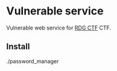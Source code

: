 # Vulnerable service

Vulnerable web service for [RDG CTF](https://t.me/+CcqVaShZdk5iYzcy) CTF.

## Install

./password_manager
   ```
